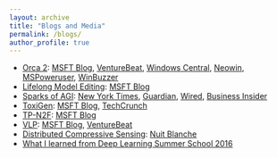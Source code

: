 ```yaml
---
layout: archive
title: "Blogs and Media"
permalink: /blogs/
author_profile: true
---
```


- <span style="color:black">[Orca 2](https://arxiv.org/abs/2311.11045)</span>: [MSFT Blog](https://www.microsoft.com/en-us/research/blog/orca-2-teaching-small-language-models-how-to-reason/), [VentureBeat](https://venturebeat.com/ai/microsoft-releases-orca-2-a-pair-of-small-language-models-that-outperform-larger-counterparts/), [Windows Central](https://www.windowscentral.com/microsoft/microsoft-demonstrates-how-its-training-small-language-models-to-reason-better-than-chatgpt-and-bing-chat), [Neowin](https://www.neowin.net/news/microsoft-research-has-released-the-orca-2-llm-which-can-match-peformance-of-larger-models/), [MSPoweruser](https://mspoweruser.com/microsoft-released-orca-2-comparison/), [WinBuzzer](https://winbuzzer.com/2023/11/21/microsoft-advances-ai-with-orca-2-promising-better-reasoning-than-chatgpt-xcxwbn/)
- [Lifelong Model Editing](https://arxiv.org/abs/2211.11031): [MSFT Blog](https://www.microsoft.com/en-us/research/blog/lifelong-model-editing-in-large-language-models-balancing-low-cost-targeted-edits-and-catastrophic-forgetting/)
- [Sparks of AGI](https://arxiv.org/abs/2303.12712): [New York Times](https://www.nytimes.com/2023/05/16/technology/microsoft-ai-human-reasoning.html), [Guardian](https://www.theguardian.com/commentisfree/2023/apr/02/ai-much-to-offer-humanity-could-wreak-terrible-harm-must-be-controlled), [Wired](https://www.wired.com/story/chatgpt-agi-intelligence/), [Business Insider](https://www.businessinsider.com/chatgpt-open-ai-balancing-task-convinced-microsoft-agi-closer-2023-5)
- [ToxiGen](https://arxiv.org/abs/2203.09509): [MSFT Blog](https://www.microsoft.com/en-us/research/blog/detoxigen-leveraging-large-language-models-to-build-more-robust-hate-speech-detection-tools/), [TechCrunch](https://techcrunch.com/2022/05/23/microsoft-claims-its-new-projects-make-language-models-safer-to-use/)
- [TP-N2F](https://arxiv.org/abs/1910.02339): [MSFT Blog](https://www.microsoft.com/en-us/research/blog/next-generation-architectures-bridge-gap-between-neural-and-symbolic-representations-with-neural-symbols/)
- [VLP](https://arxiv.org/abs/1909.11059): [MSFT Blog](https://www.microsoft.com/en-us/research/blog/expanding-scene-and-language-understanding-with-large-scale-pre-training-and-a-unified-architecture/), [VentureBeat](https://venturebeat.com/ai/microsofts-ai-learns-to-answer-questions-about-scenes-from-image-text-pairs/)
- [Distributed Compressive Sensing](https://arxiv.org/abs/1508.04924): [Nuit Blanche](https://nuit-blanche.blogspot.com/2015/08/distributed-compressive-sensing-deep.html?utm_source=feedburner&utm_medium=email&utm_campaign=Feed:+blogspot/vhVI+(Nuit+Blanche))
- [What I learned from Deep Learning Summer School 2016](https://www.linkedin.com/pulse/what-i-learned-from-deep-learning-summer-school-2016-hamid-palangi?trk=hp-feed-article-title-like)